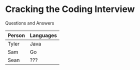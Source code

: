 # Cracking the Coding Interview

Questions and Answers

Person |Languages |
--- | --- |
Tyler | Java |
Sam | Go |
Sean | ??? |
